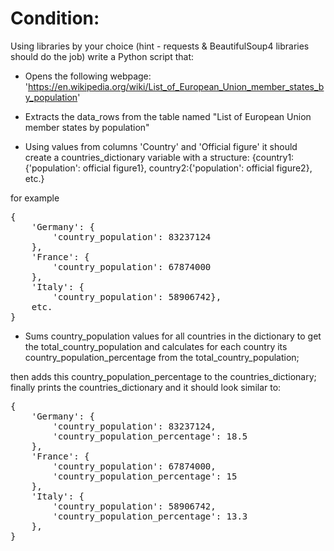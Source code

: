 # Condition:

Using libraries by your choice (hint - requests & BeautifulSoup4 libraries should do the job) write a Python script
that:

* Opens the following webpage: 'https://en.wikipedia.org/wiki/List_of_European_Union_member_states_by_population'

* Extracts the data_rows from the table named "List of European Union member states by population"

* Using values from columns 'Country' and 'Official figure' it should create a countries_dictionary variable with a
  structure:
  {country1:{'population': official figure1}, country2:{'population': official figure2}, etc.}

for example
<pre>
{
    'Germany': {
        'country_population': 83237124
    },
    'France': {
        'country_population': 67874000
    },
    'Italy': {
        'country_population': 58906742},
    etc.
}
</pre>

* Sums country_population values for all countries in the dictionary to get the total_country_population and calculates
  for each country its country_population_percentage from the total_country_population;

then adds this country_population_percentage to the countries_dictionary;
finally prints the countries_dictionary and it should look similar to:
<pre>
{ 
    'Germany': {
        'country_population': 83237124,
        'country_population_percentage': 18.5
    },
    'France': {
        'country_population': 67874000,
        'country_population_percentage': 15
    },
    'Italy': {
        'country_population': 58906742,
        'country_population_percentage': 13.3 
    },
}
</pre>
